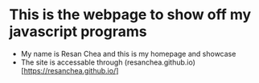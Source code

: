 # This is the webpage to show off my javascript programs
- My name is Resan Chea and this is my homepage and showcase
- The site is accessable through (resanchea.github.io)[https://resanchea.github.io/]